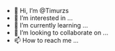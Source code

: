 - 👋 Hi, I’m @Timurzs
- 👀 I’m interested in ...
- 🌱 I’m currently learning ...
- 💞️ I’m looking to collaborate on ...
- 📫 How to reach me ...

<!---
Timurzs/Timurzs is a ✨ special ✨ repository because its `README.md` (this file) appears on your GitHub profile.
You can click the Preview link to take a look at your changes.
--->

